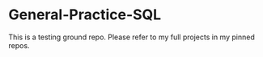 # General-Practice-SQL

This is a testing ground repo. Please refer to my full projects in my pinned repos.
